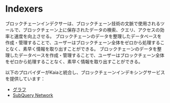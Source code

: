 # Indexers

ブロックチェーンインデクサーは、ブロックチェーン技術の文脈で使用されるツールで、ブロックチェーン上に保存されたデータの検索、クエリ、アクセスの効率と速度を向上させる。 ブロックチェーンのデータを整理したデータベースを作成・管理することで、ユーザーはブロックチェーン全体をゼロから処理することなく、素早く情報を取り出すことができる。 ブロックチェーンのデータを整理したデータベースを作成・管理することで、ユーザーはブロックチェーン全体をゼロから処理することなく、素早く情報を取り出すことができる。

以下のプロバイダーがKaiaと統合し、ブロックチェーンインデキシングサービスを提供しています：

- [グラフ](https://thegraph.com/)
- [SubQuery Network](https://academy.subquery.network/)
